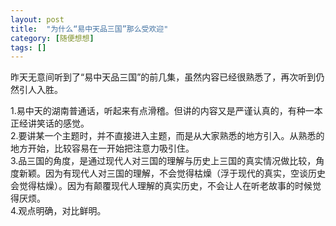 ```yaml
---
layout: post
title:  "为什么“易中天品三国”那么受欢迎"
category: [随便想想]
tags: []
---
```


昨天无意间听到了“易中天品三国”的前几集，虽然内容已经很熟悉了，再次听到仍然引人入胜。  

1.易中天的湖南普通话，听起来有点滑稽。但讲的内容又是严谨认真的，有种一本正经讲笑话的感觉。   
2.要讲某一个主题时，并不直接进入主题，而是从大家熟悉的地方引入。从熟悉的地方开始，比较容易在一开始把注意力吸引住。  
3.品三国的角度，是通过现代人对三国的理解与历史上三国的真实情况做比较，角度新颖。因为有现代人对三国的理解，不会觉得枯燥（浮于现代的真实，空谈历史会觉得枯燥）。因为有颠覆现代人理解的真实历史，不会让人在听老故事的时候觉得厌烦。  
4.观点明确，对比鲜明。
